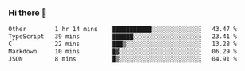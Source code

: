 ### Hi there 👋

<!--
**WShiBin/WShiBin** is a ✨ _special_ ✨ repository because its `README.md` (this file) appears on your GitHub profile.

Here are some ideas to get you started:

- 🔭 I’m currently working on ...
- 🌱 I’m currently learning ...
- 👯 I’m looking to collaborate on ...
- 🤔 I’m looking for help with ...
- 💬 Ask me about ...
- 📫 How to reach me: ...
- 😄 Pronouns: ...
- ⚡ Fun fact: ...
-->

<!--START_SECTION:waka-->

```txt
Other        1 hr 14 mins    ███████████░░░░░░░░░░░░░░   43.47 %
TypeScript   39 mins         ██████░░░░░░░░░░░░░░░░░░░   23.41 %
C            22 mins         ███▒░░░░░░░░░░░░░░░░░░░░░   13.28 %
Markdown     10 mins         █▓░░░░░░░░░░░░░░░░░░░░░░░   06.29 %
JSON         8 mins          █▒░░░░░░░░░░░░░░░░░░░░░░░   04.91 %
```

<!--END_SECTION:waka-->
